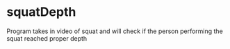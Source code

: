 # squatDepth
Program takes in video of squat and will check if the person performing the squat reached proper depth
